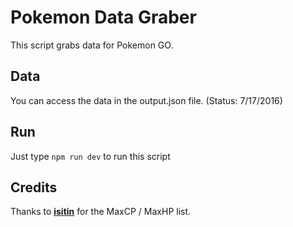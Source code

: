 # Pokemon Data Graber

This script grabs data for Pokemon GO.

## Data
You can access the data in the output.json file. (Status: 7/17/2016)

## Run
Just type `npm run dev` to run this script

## Credits

Thanks to [__isitin__](https://www.reddit.com/user/__isitin__) for the MaxCP / MaxHP list.
